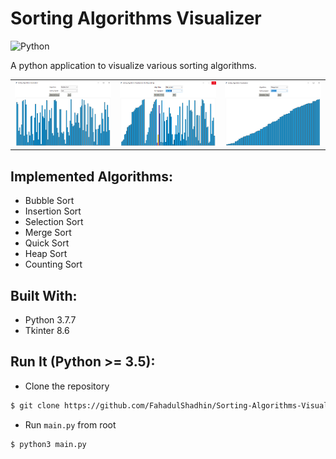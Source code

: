 # Sorting Algorithms Visualizer
![Python](https://img.shields.io/badge/python-3670A0?style=for-the-badge&logo=python&logoColor=ffdd54)
<p>A python application to visualize various sorting algorithms.</p>
<table>
  <tr>
    <td><img  src="img/ss1.png"></td>
    <td><img  src="img/ss2.png"></td>
    <td><img  src="img/ss3.png"></td>
  </tr>
</table>

## Implemented Algorithms:
* Bubble Sort 
* Insertion Sort 
* Selection Sort 
* Merge Sort 
* Quick Sort 
* Heap Sort 
* Counting Sort

## Built With:
* Python 3.7.7
* Tkinter 8.6

<!-- ## Screenshots: -->
<!-- <p align="center"><img height="500" src="img/ss1.png"></p>
<p align="center"><img height="500" src="img/ss2.png"></p>
<p align="center"><img height="500" src="img/ss3.png"></p> -->

## Run It (Python >= 3.5):
- Clone the repository
```bash
$ git clone https://github.com/FahadulShadhin/Sorting-Algorithms-Visualizer.git
```
- Run ```main.py``` from root
```bash
$ python3 main.py 
```

